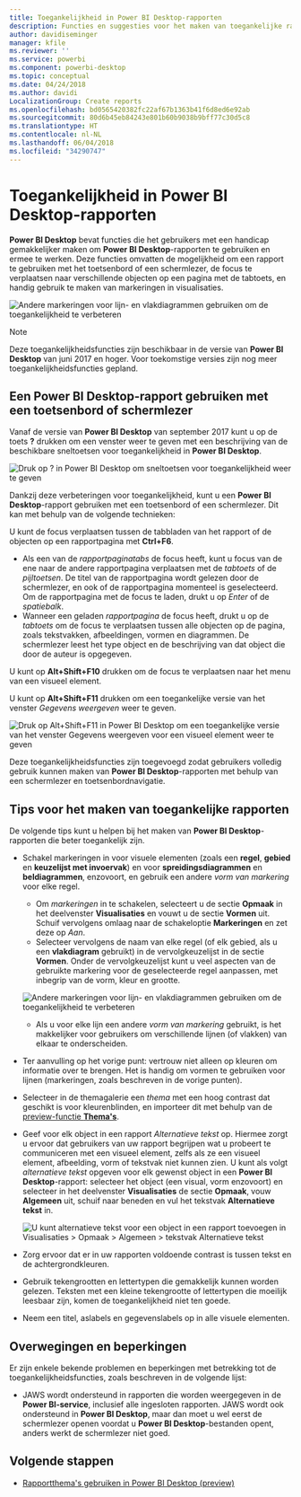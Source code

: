 ```yaml
---
title: Toegankelijkheid in Power BI Desktop-rapporten
description: Functies en suggesties voor het maken van toegankelijke rapporten in Power BI Desktop
author: davidiseminger
manager: kfile
ms.reviewer: ''
ms.service: powerbi
ms.component: powerbi-desktop
ms.topic: conceptual
ms.date: 04/24/2018
ms.author: davidi
LocalizationGroup: Create reports
ms.openlocfilehash: bd0565420382fc22af67b1363b41f6d8ed6e92ab
ms.sourcegitcommit: 80d6b45eb84243e801b60b9038b9bff77c30d5c8
ms.translationtype: HT
ms.contentlocale: nl-NL
ms.lasthandoff: 06/04/2018
ms.locfileid: "34290747"
---
```

# <a name="accessibility-in-power-bi-desktop-reports"></a>Toegankelijkheid in Power BI Desktop-rapporten
**Power BI Desktop** bevat functies die het gebruikers met een handicap gemakkelijker maken om **Power BI Desktop**-rapporten te gebruiken en ermee te werken. Deze functies omvatten de mogelijkheid om een rapport te gebruiken met het toetsenbord of een schermlezer, de focus te verplaatsen naar verschillende objecten op een pagina met de tabtoets, en handig gebruik te maken van markeringen in visualisaties.

![Andere markeringen voor lijn- en vlakdiagrammen gebruiken om de toegankelijkheid te verbeteren](media/desktop-accessibility/accessibility_01.png)

> [!NOTE]
> Deze toegankelijkheidsfuncties zijn beschikbaar in de versie van **Power BI Desktop** van juni 2017 en hoger. Voor toekomstige versies zijn nog meer toegankelijkheidsfuncties gepland.
> 
> 

## <a name="consuming-a-power-bi-desktop-report-with-a-keyboard-or-screen-reader"></a>Een Power BI Desktop-rapport gebruiken met een toetsenbord of schermlezer
Vanaf de versie van **Power BI Desktop** van september 2017 kunt u op de toets **?** drukken om een venster weer te geven met een beschrijving van de beschikbare sneltoetsen voor toegankelijkheid in **Power BI Desktop**.

![Druk op ? in Power BI Desktop om sneltoetsen voor toegankelijkheid weer te geven](media/desktop-accessibility/accessibility_03.png)

Dankzij deze verbeteringen voor toegankelijkheid, kunt u een **Power BI Desktop**-rapport gebruiken met een toetsenbord of een schermlezer. Dit kan met behulp van de volgende technieken:

U kunt de focus verplaatsen tussen de tabbladen van het rapport of de objecten op een rapportpagina met **Ctrl+F6**.

* Als een van de *rapportpaginatabs* de focus heeft, kunt u focus van de ene naar de andere rapportpagina verplaatsen met de *tabtoets* of de *pijltoetsen*. De titel van de rapportpagina wordt gelezen door de schermlezer, en ook of de rapportpagina momenteel is geselecteerd. Om de rapportpagina met de focus te laden, drukt u op *Enter* of de *spatiebalk*.
* Wanneer een geladen *rapportpagina* de focus heeft, drukt u op de *tabtoets* om de focus te verplaatsen tussen alle objecten op de pagina, zoals tekstvakken, afbeeldingen, vormen en diagrammen. De schermlezer leest het type object en de beschrijving van dat object die door de auteur is opgegeven. 

U kunt op **Alt+Shift+F10** drukken om de focus te verplaatsen naar het menu van een visueel element.

U kunt op **Alt+Shift+F11** drukken om een toegankelijke versie van het venster *Gegevens weergeven* weer te geven.

![Druk op Alt+Shift+F11 in Power BI Desktop om een toegankelijke versie van het venster Gegevens weergeven voor een visueel element weer te geven](media/desktop-accessibility/accessibility_04.png)

Deze toegankelijkheidsfuncties zijn toegevoegd zodat gebruikers volledig gebruik kunnen maken van **Power BI Desktop**-rapporten met behulp van een schermlezer en toetsenbordnavigatie.

## <a name="tips-for-creating-accessible-reports"></a>Tips voor het maken van toegankelijke rapporten
De volgende tips kunt u helpen bij het maken van **Power BI Desktop**-rapporten die beter toegankelijk zijn.

* Schakel markeringen in voor visuele elementen (zoals een **regel**, **gebied** en **keuzelijst met invoervak**) en voor **spreidingsdiagrammen** en **beldiagrammen**, enzovoort, en gebruik een andere *vorm van markering* voor elke regel.
  
  * Om *markeringen* in te schakelen, selecteert u de sectie **Opmaak** in het deelvenster **Visualisaties** en vouwt u de sectie **Vormen** uit. Schuif vervolgens omlaag naar de schakeloptie **Markeringen** en zet deze op *Aan*.
  * Selecteer vervolgens de naam van elke regel (of elk gebied, als u een **vlakdiagram** gebruikt) in de vervolgkeuzelijst in de sectie **Vormen**. Onder de vervolgkeuzelijst kunt u veel aspecten van de gebruikte markering voor de geselecteerde regel aanpassen, met inbegrip van de vorm, kleur en grootte.
  
  ![Andere markeringen voor lijn- en vlakdiagrammen gebruiken om de toegankelijkheid te verbeteren](media/desktop-accessibility/accessibility_01.png)
  
  * Als u voor elke lijn een andere *vorm van markering* gebruikt, is het makkelijker voor gebruikers om verschillende lijnen (of vlakken) van elkaar te onderscheiden.
* Ter aanvulling op het vorige punt: vertrouw niet alleen op kleuren om informatie over te brengen. Het is handig om vormen te gebruiken voor lijnen (markeringen, zoals beschreven in de vorige punten).
* Selecteer in de themagalerie een *thema* met een hoog contrast dat geschikt is voor kleurenblinden, en importeer dit met behulp van de [preview-functie **Thema's**](desktop-report-themes.md).
* Geef voor elk object in een rapport *Alternatieve tekst* op. Hiermee zorgt u ervoor dat gebruikers van uw rapport begrijpen wat u probeert te communiceren met een visueel element, zelfs als ze een visueel element, afbeelding, vorm of tekstvak niet kunnen zien. U kunt als volgt *alternatieve tekst* opgeven voor elk gewenst object in een **Power BI Desktop**-rapport: selecteer het object (een visual, vorm enzovoort) en selecteer in het deelvenster **Visualisaties** de sectie **Opmaak**, vouw **Algemeen** uit, schuif naar beneden en vul het tekstvak **Alternatieve tekst** in.
  
  ![U kunt alternatieve tekst voor een object in een rapport toevoegen in Visualisaties > Opmaak > Algemeen > tekstvak Alternatieve tekst](media/desktop-accessibility/accessibility_02.png)
* Zorg ervoor dat er in uw rapporten voldoende contrast is tussen tekst en de achtergrondkleuren.
* Gebruik tekengrootten en lettertypen die gemakkelijk kunnen worden gelezen. Teksten met een kleine tekengrootte of lettertypen die moeilijk leesbaar zijn, komen de toegankelijkheid niet ten goede.
* Neem een titel, aslabels en gegevenslabels op in alle visuele elementen.

## <a name="considerations-and-limitations"></a>Overwegingen en beperkingen
Er zijn enkele bekende problemen en beperkingen met betrekking tot de toegankelijkheidsfuncties, zoals beschreven in de volgende lijst:

* JAWS wordt ondersteund in rapporten die worden weergegeven in de **Power BI-service**, inclusief alle ingesloten rapporten. JAWS wordt ook ondersteund in **Power BI Desktop**, maar dan moet u wel eerst de schermlezer openen voordat u **Power BI Desktop**-bestanden opent, anders werkt de schermlezer niet goed.

## <a name="next-steps"></a>Volgende stappen
* [Rapportthema's gebruiken in Power BI Desktop (preview)](desktop-report-themes.md)

